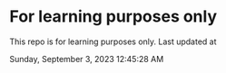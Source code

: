 # For learning purposes only
This repo is for learning purposes only.
Last updated at

Sunday, September 3, 2023 12:45:28 AM

